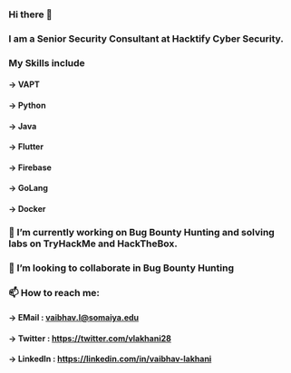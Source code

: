 ### Hi there 👋

### I am a Senior Security Consultant at Hacktify Cyber Security.

### My Skills include
#### -> VAPT 
#### -> Python
#### -> Java
#### -> Flutter 
#### -> Firebase
#### -> GoLang
#### -> Docker


### 🔭 I’m currently working on Bug Bounty Hunting and solving labs on TryHackMe and HackTheBox.

### 👯 I’m looking to collaborate in Bug Bounty Hunting 

### 📫 How to reach me: 
#### -> EMail    : vaibhav.l@somaiya.edu
#### -> Twitter  : https://twitter.com/vlakhani28
#### -> LinkedIn : https://linkedin.com/in/vaibhav-lakhani


<!--
**vlakhani28/vlakhani28** is a ✨ _special_ ✨ repository because its `README.md` (this file) appears on your GitHub profile.



Here are some ideas to get you started:

- 🔭 I’m currently working on ...
- 🌱 I’m currently learning ...
- 👯 I’m looking to collaborate on ...
- 🤔 I’m looking for help with ...
- 💬 Ask me about ...
- 📫 How to reach me: ...
- 😄 Pronouns: ...
- ⚡ Fun fact: ...
-->
